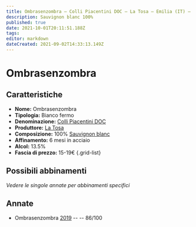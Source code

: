 ```yaml
---
title: Ombrasenzombra – Colli Piacentini DOC – La Tosa – Emilia (IT) – 15-19€ – 3★
description: Sauvignon blanc 100%
published: true
date: 2021-10-01T20:11:51.188Z
tags: 
editor: markdown
dateCreated: 2021-09-02T14:33:13.149Z
---
```


# Ombrasenzombra

## Caratteristiche
- **Nome:** Ombrasenzombra
- **Tipologia:** Bianco fermo
- **Denominazione:** [Colli Piacentini DOC](/denominazioni/Italia/Emilia/DOC-Colli-Piacentini)
- **Produttore:** [La Tosa](/produttori/Italia/Emilia/La-Tosa) 
- **Composizione:** 100% [Sauvignon blanc](/vitigni/Italia/sauvignon-blanc)
- **Affinamento:** 6 mesi in acciaio
- **Alcol:** 13.5%
- **Fascia di prezzo:** 15-19€
{.grid-list}

## Possibili abbinamenti
*Vedere le singole annate per abbinamenti specifici*

## Annate
- Ombrasenzombra [2019](/vini/Italia/Emilia/La-Tosa/Sauvignon-Ombrasenzombra/2019) -- <span class="star-3"></span> -- 86/100

